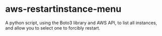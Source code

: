 # aws-restartinstance-menu
A python script, using the Boto3 library and AWS API, to list all instances, and allow you to select one to forcibly restart.

